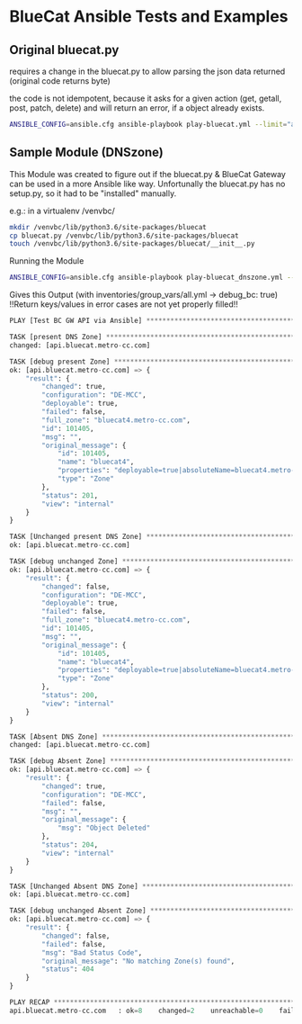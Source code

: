 
# BlueCat Ansible Tests and Examples

## Original bluecat.py

requires a change in the bluecat.py to allow parsing the json data returned (original code returns byte)

the code is not idempotent, because it asks for a given action (get, getall, post, patch, delete) and will return an error, if a object already exists.

```bash
ANSIBLE_CONFIG=ansible.cfg ansible-playbook play-bluecat.yml --limit="api.bluecat.metro-cc.com"
```


## Sample Module (DNSzone)

This Module was created to figure out if the bluecat.py & BlueCat Gateway can be used in a more Ansible like way.
Unfortunally the bluecat.py has no setup.py, so it had to be "installed" manually.

e.g.: in a virtualenv /venvbc/
```bash
mkdir /venvbc/lib/python3.6/site-packages/bluecat
cp bluecat.py /venvbc/lib/python3.6/site-packages/bluecat
touch /venvbc/lib/python3.6/site-packages/bluecat/__init__.py
```

Running the Module

```bash
ANSIBLE_CONFIG=ansible.cfg ansible-playbook play-bluecat_dnszone.yml --limit="api.bluecat.metro-cc.com"
```

Gives this Output (with inventories/group_vars/all.yml -> debug_bc: true)
!!Return keys/values in error cases are not yet properly filled!!

```python
PLAY [Test BC GW API via Ansible] ****************************************************************************************************************************************

TASK [present DNS Zone] **************************************************************************************************************************************************
changed: [api.bluecat.metro-cc.com]

TASK [debug present Zone] ************************************************************************************************************************************************
ok: [api.bluecat.metro-cc.com] => {
    "result": {
        "changed": true,
        "configuration": "DE-MCC",
        "deployable": true,
        "failed": false,
        "full_zone": "bluecat4.metro-cc.com",
        "id": 101405,
        "msg": "",
        "original_message": {
            "id": 101405,
            "name": "bluecat4",
            "properties": "deployable=true|absoluteName=bluecat4.metro-cc.com|",
            "type": "Zone"
        },
        "status": 201,
        "view": "internal"
    }
}

TASK [Unchanged present DNS Zone] ****************************************************************************************************************************************
ok: [api.bluecat.metro-cc.com]

TASK [debug unchanged Zone] **********************************************************************************************************************************************
ok: [api.bluecat.metro-cc.com] => {
    "result": {
        "changed": false,
        "configuration": "DE-MCC",
        "deployable": true,
        "failed": false,
        "full_zone": "bluecat4.metro-cc.com",
        "id": 101405,
        "msg": "",
        "original_message": {
            "id": 101405,
            "name": "bluecat4",
            "properties": "deployable=true|absoluteName=bluecat4.metro-cc.com|",
            "type": "Zone"
        },
        "status": 200,
        "view": "internal"
    }
}

TASK [Absent DNS Zone] ***************************************************************************************************************************************************
changed: [api.bluecat.metro-cc.com]

TASK [debug Absent Zone] *************************************************************************************************************************************************
ok: [api.bluecat.metro-cc.com] => {
    "result": {
        "changed": true,
        "configuration": "DE-MCC",
        "failed": false,
        "msg": "",
        "original_message": {
            "msg": "Object Deleted"
        },
        "status": 204,
        "view": "internal"
    }
}

TASK [Unchanged Absent DNS Zone] *****************************************************************************************************************************************
ok: [api.bluecat.metro-cc.com]

TASK [debug unchanged Absent Zone] ***************************************************************************************************************************************
ok: [api.bluecat.metro-cc.com] => {
    "result": {
        "changed": false,
        "failed": false,
        "msg": "Bad Status Code",
        "original_message": "No matching Zone(s) found",
        "status": 404
    }
}

PLAY RECAP ***************************************************************************************************************************************************************
api.bluecat.metro-cc.com   : ok=8    changed=2    unreachable=0    failed=0    skipped=0    rescued=0    ignored=0
```